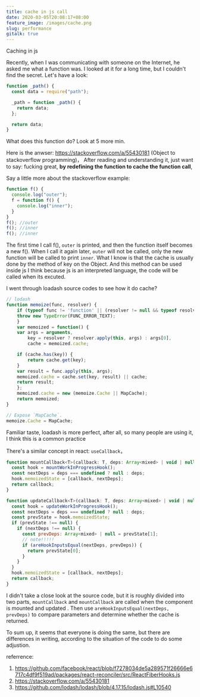 ```yaml
---
title: cache in js call
date: 2020-03-05T20:08:17+08:00
feature_image: /images/cache.png
slug: performance
gitalk: true
---
```


Caching in js
<!--more-->

Recently, when I was communicating with someone on the Internet, he asked me what a function was. I looked at it for a long time, but I couldn't find the secret. Let's have a look:
```js
function _path() {
  const data = require("path");

  _path = function _path() {
    return data;
  };

  return data;
}
```
What does this function do? Look at 5 more min.

Here is the anwser: 
https://stackoverflow.com/a/55430181 (Object to stackoverflow programming)，
After reading and understanding it, just want to say: fucking great,
**by redefining the function to cache the function call**,

Say a little more about the stackoverflow example:
```js
function f() {
  console.log("outer");
  f = function f() {
    console.log("inner");
  }
}
f(); //outer
f(); //inner
f(); //inner
```
The first time I call f(), `outer` is printed, and then the function itself becomes a new f(). When I call it again later, `outer` will not be called, only the new function will be called to print `inner`. What I know is that the cache is usually done by the method of key on the Object. And this method can be used inside js I think because js is an interpreted language, the code will be called when its excuted.

I went through loadash source codes to see how it do cache?
```js
// lodash
function memoize(func, resolver) {
    if (typeof func != 'function' || (resolver != null && typeof resolver != 'function')) {
    throw new TypeError(FUNC_ERROR_TEXT);
    }
    var memoized = function() {
    var args = arguments,
        key = resolver ? resolver.apply(this, args) : args[0],
        cache = memoized.cache;

    if (cache.has(key)) {
        return cache.get(key);
    }
    var result = func.apply(this, args);
    memoized.cache = cache.set(key, result) || cache;
    return result;
    };
    memoized.cache = new (memoize.Cache || MapCache);
    return memoized;
}

// Expose `MapCache`.
memoize.Cache = MapCache;
```
Familiar taste, loadash is more perfect, after all, so many people are using it, I think this is a common practice

There's a similar concept in react: `useCallback`，
```js
function mountCallback<T>(callback: T, deps: Array<mixed> | void | null): T {
  const hook = mountWorkInProgressHook();
  const nextDeps = deps === undefined ? null : deps;
  hook.memoizedState = [callback, nextDeps];
  return callback;
}

function updateCallback<T>(callback: T, deps: Array<mixed> | void | null): T {
  const hook = updateWorkInProgressHook();
  const nextDeps = deps === undefined ? null : deps;
  const prevState = hook.memoizedState;
  if (prevState !== null) {
    if (nextDeps !== null) {
      const prevDeps: Array<mixed> | null = prevState[1];
      // note!!!!!
      if (areHookInputsEqual(nextDeps, prevDeps)) {
        return prevState[0];
      }
    }
  }
  hook.memoizedState = [callback, nextDeps];
  return callback;
}
```
I didn't take a close look at the source code, but it is roughly divided into two parts, `mountCallback` and `mountCallback` are called when the component is mounted and updated
. Then use `areHookInputsEqual(nextDeps, prevDeps)` to compare parameters and determine whether the cache is returned.

To sum up, it seems that everyone is doing the same, but there are differences in writing, according to the situation of the code to do some adjustion.


referrence:
1. https://github.com/facebook/react/blob/f7278034de5a289571f26666e6717c4df9f519ad/packages/react-reconciler/src/ReactFiberHooks.js
2. https://stackoverflow.com/a/55430181
3. https://github.com/lodash/lodash/blob/4.17.15/lodash.js#L10540
